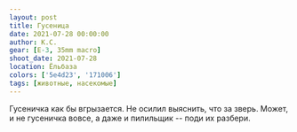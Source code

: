 ```yaml
---
layout: post
title: Гусеница
date: 2021-07-28 00:00:00
author: К.С.
gear: [E-3, 35mm macro]
shoot_date: 2021-07-28
location: Ёльбаза
colors: ['5e4d23', '171006']
tags: [животные, насекомые]
---
```

Гусеничка как бы вгрызается. Не осилил выяснить, что за зверь. Может, и не гусеничка вовсе, а даже и пилильщик -- поди их разбери.
